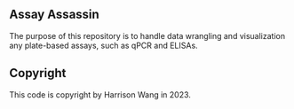 ## Assay Assassin

The purpose of this repository is to handle data wrangling and visualization any plate-based assays, such as qPCR and ELISAs.

## Copyright

This code is copyright by Harrison Wang in 2023.